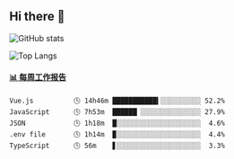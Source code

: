 ## Hi there 👋

![GitHub stats](https://github-readme-stats.orilight.top/api?username=orilights)

![Top Langs](https://github-readme-stats.orilight.top/api/top-langs/?username=orilights&layout=compact)

<!-- waka-box start -->
#### <a href="https://gist.github.com/92c8d5b388768c10efcba86e82b7c4fb" target="_blank">📊 每周工作报告</a>
```text
Vue.js          🕓 14h46m ███████████▍░░░░░░░░░░ 52.2%
JavaScript      🕓 7h53m  ██████▏░░░░░░░░░░░░░░░ 27.9%
JSON            🕓 1h18m  █░░░░░░░░░░░░░░░░░░░░░  4.6%
.env file       🕓 1h14m  ▉░░░░░░░░░░░░░░░░░░░░░  4.4%
TypeScript      🕓 56m    ▋░░░░░░░░░░░░░░░░░░░░░  3.3%
```
<!-- Powered by https://github.com/journey-ad/waka-box-go . -->
<!-- waka-box end -->
